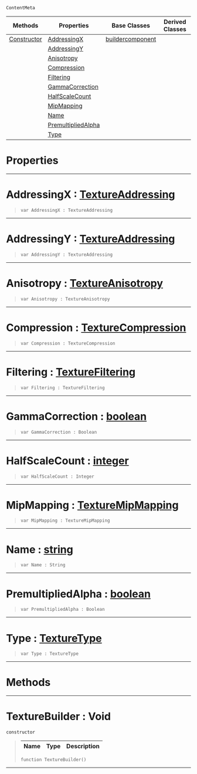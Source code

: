  `ContentMeta`

|Methods|Properties|Base Classes|Derived Classes|
|---|---|---|---|
|[ Constructor](https://github.com/dragonCASTjosh/PlasmaDocs/blob/master/code_reference/class_reference/texturebuilder.markdown#texturebuilder-void)|[ AddressingX](https://github.com/dragonCASTjosh/PlasmaDocs/blob/master/code_reference/class_reference/texturebuilder.markdown#addressingx-plasma-engine)|[buildercomponent](https://github.com/dragonCASTjosh/PlasmaDocs/blob/master/code_reference/class_reference/buildercomponent.markdown)| |
| |[ AddressingY](https://github.com/dragonCASTjosh/PlasmaDocs/blob/master/code_reference/class_reference/texturebuilder.markdown#addressingy-plasma-engine)| | |
| |[ Anisotropy](https://github.com/dragonCASTjosh/PlasmaDocs/blob/master/code_reference/class_reference/texturebuilder.markdown#anisotropy-plasma-engine-d)| | |
| |[ Compression](https://github.com/dragonCASTjosh/PlasmaDocs/blob/master/code_reference/class_reference/texturebuilder.markdown#compression-plasma-engine)| | |
| |[ Filtering](https://github.com/dragonCASTjosh/PlasmaDocs/blob/master/code_reference/class_reference/texturebuilder.markdown#filtering-plasma-engine-do)| | |
| |[ GammaCorrection](https://github.com/dragonCASTjosh/PlasmaDocs/blob/master/code_reference/class_reference/texturebuilder.markdown#gammacorrection-plasma-eng)| | |
| |[ HalfScaleCount](https://github.com/dragonCASTjosh/PlasmaDocs/blob/master/code_reference/class_reference/texturebuilder.markdown#halfscalecount-plasma-engi)| | |
| |[ MipMapping](https://github.com/dragonCASTjosh/PlasmaDocs/blob/master/code_reference/class_reference/texturebuilder.markdown#mipmapping-plasma-engine-d)| | |
| |[ Name](https://github.com/dragonCASTjosh/PlasmaDocs/blob/master/code_reference/class_reference/texturebuilder.markdown#name-plasma-engine-documen)| | |
| |[ PremultipliedAlpha](https://github.com/dragonCASTjosh/PlasmaDocs/blob/master/code_reference/class_reference/texturebuilder.markdown#premultipliedalpha-plasma)| | |
| |[ Type](https://github.com/dragonCASTjosh/PlasmaDocs/blob/master/code_reference/class_reference/texturebuilder.markdown#type-plasma-engine-documen)| | |


 #  Properties


---  
 #  AddressingX : [TextureAddressing](https://github.com/dragonCASTjosh/PlasmaDocs/blob/master/code_reference/enum_reference.markdown#textureaddressing)

> 
> ``` lang=cpp, name=Lightning
> var AddressingX : TextureAddressing


---  
 #  AddressingY : [TextureAddressing](https://github.com/dragonCASTjosh/PlasmaDocs/blob/master/code_reference/enum_reference.markdown#textureaddressing)

> 
> ``` lang=cpp, name=Lightning
> var AddressingY : TextureAddressing


---  
 #  Anisotropy : [TextureAnisotropy](https://github.com/dragonCASTjosh/PlasmaDocs/blob/master/code_reference/enum_reference.markdown#textureanisotropy)

> 
> ``` lang=cpp, name=Lightning
> var Anisotropy : TextureAnisotropy


---  
 #  Compression : [TextureCompression](https://github.com/dragonCASTjosh/PlasmaDocs/blob/master/code_reference/enum_reference.markdown#texturecompression)

> 
> ``` lang=cpp, name=Lightning
> var Compression : TextureCompression


---  
 #  Filtering : [TextureFiltering](https://github.com/dragonCASTjosh/PlasmaDocs/blob/master/code_reference/enum_reference.markdown#texturefiltering)

> 
> ``` lang=cpp, name=Lightning
> var Filtering : TextureFiltering


---  
 #  GammaCorrection : [boolean](https://github.com/dragonCASTjosh/PlasmaDocs/blob/master/code_reference/lightning_base_types/boolean.markdown)

> 
> ``` lang=cpp, name=Lightning
> var GammaCorrection : Boolean


---  
 #  HalfScaleCount : [integer](https://github.com/dragonCASTjosh/PlasmaDocs/blob/master/code_reference/lightning_base_types/integer.markdown)

> 
> ``` lang=cpp, name=Lightning
> var HalfScaleCount : Integer


---  
 #  MipMapping : [TextureMipMapping](https://github.com/dragonCASTjosh/PlasmaDocs/blob/master/code_reference/enum_reference.markdown#texturemipmapping)

> 
> ``` lang=cpp, name=Lightning
> var MipMapping : TextureMipMapping


---  
 #  Name : [string](https://github.com/dragonCASTjosh/PlasmaDocs/blob/master/code_reference/lightning_base_types/string.markdown)

> 
> ``` lang=cpp, name=Lightning
> var Name : String


---  
 #  PremultipliedAlpha : [boolean](https://github.com/dragonCASTjosh/PlasmaDocs/blob/master/code_reference/lightning_base_types/boolean.markdown)

> 
> ``` lang=cpp, name=Lightning
> var PremultipliedAlpha : Boolean


---  
 #  Type : [TextureType](https://github.com/dragonCASTjosh/PlasmaDocs/blob/master/code_reference/enum_reference.markdown#texturetype)

> 
> ``` lang=cpp, name=Lightning
> var Type : TextureType


---  
 #  Methods


---  
 #  TextureBuilder : Void

 `constructor`

> 
> |Name|Type|Description|
> |---|---|---|
> ``` lang=cpp, name=Lightning
> function TextureBuilder()
> ``` 


---  
 

 
